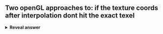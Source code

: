 ## Two openGL approaches to: if the texture coords after interpolation dont hit the exact texel
<details>
<summary><b>Reveal answer</b></summary>
Two approached<br>- GL_NEAREST: use the nearest texel<br>- GL_LINEAR: use the weighted average of the four neighbours
</details>
